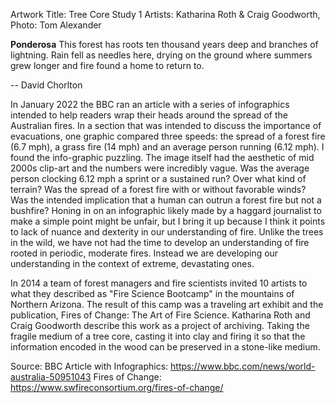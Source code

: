 Artwork Title: Tree Core Study 1
Artists: Katharina Roth & Craig Goodworth, Photo: Tom Alexander

**Ponderosa**
This forest has roots
ten thousand years deep
and branches of lightning.
Rain fell as needles here,
drying on the ground
where summers grew longer
and fire
found a home to return to.

-- David Chorlton

In January 2022 the BBC ran an article with a series of infographics intended to help readers wrap their heads around the spread of the Australian fires. In a section that was intended to discuss the importance of evacuations, one graphic compared three speeds:  the spread of a forest fire (6.7 mph), a grass fire (14 mph) and an average person running (6.12 mph). I found the info-graphic puzzling. The image itself had the aesthetic of mid 2000s clip-art and the numbers were incredibly vague. Was the average person clocking 6.12 mph a sprint or a sustained run? Over what kind of terrain? Was the spread of a forest fire with or without favorable winds? Was the intended implication that a human can outrun a forest fire but not a bushfire? Honing in on an infographic likely made by a haggard journalist to make a simple point might be unfair, but I bring it up because I think it points to lack of nuance and dexterity in our understanding of fire. Unlike the trees in the wild, we have not had the time to develop an understanding of fire rooted in periodic, moderate fires. Instead we are developing our understanding in the context of extreme, devastating ones. 

In 2014 a team of forest managers and fire scientists invited 10 artists to what they described as "Fire Science Bootcamp" in the mountains of Northern Arizona. The result of this camp was a traveling art exhibit and the publication, Fires of Change: The Art of Fire Science. Katharina Roth and Craig Goodworth describe this work as a project of archiving. Taking the fragile medium of a tree core, casting it into clay and firing it so that the information encoded in the wood can be preserved in a stone-like medium. 


Source: BBC Article with Infographics: https://www.bbc.com/news/world-australia-50951043
Fires of Change: https://www.swfireconsortium.org/fires-of-change/

